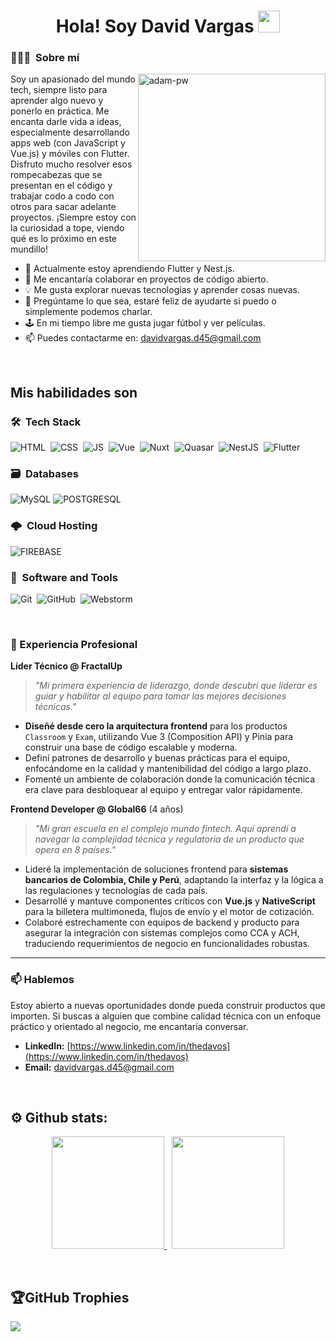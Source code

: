 <h1 align="center">Hola! Soy David Vargas <img src="https://media.giphy.com/media/hvRJCLFzcasrR4ia7z/giphy.gif" width="35px"></h1>

### 👨🏻‍💻 &nbsp;Sobre mí

<p><img width="300px" align="right" src="https://github.com/Adam-pw/Adam-pw/blob/main/animation_500_kxa883sd.gif" alt="adam-pw" /></p>

Soy un apasionado del mundo tech, siempre listo para aprender algo nuevo y ponerlo en práctica. Me encanta darle vida a ideas, especialmente desarrollando apps 
web (con JavaScript y Vue.js) y móviles con Flutter. Disfruto mucho resolver esos rompecabezas que se presentan en el código y trabajar codo a codo con otros 
para sacar adelante proyectos. ¡Siempre estoy con la curiosidad a tope, viendo qué es lo próximo en este mundillo!

- 🌱 Actualmente estoy aprendiendo Flutter y Nest.js.
- 👯 Me encantaría colaborar en proyectos de código abierto.
- 💡 Me gusta explorar nuevas tecnologías y aprender cosas nuevas.
- 💬 Pregúntame lo que sea, estaré feliz de ayudarte si puedo o simplemente podemos charlar.
- 🕹 En mi tiempo libre me gusta jugar fútbol y ver películas.
- 📫 Puedes contactarme en: davidvargas.d45@gmail.com

<!---
</br>
Por si gustas apoyarme!

[![ko-fi](https://ko-fi.com/img/githubbutton_sm.svg)](https://ko-fi.com/C0C11FRGHH)
-->
  
</br>

<h2 align="left" >Mis habilidades son</h2>


### 🛠 &nbsp;Tech Stack

  ![HTML](https://img.shields.io/badge/HTML5-E34F26?style=for-the-badge&logo=html5&logoColor=white)&nbsp;
  ![CSS](https://img.shields.io/badge/CSS3-1572B6?style=for-the-badge&logo=css3&logoColor=white)&nbsp;
  ![JS](https://img.shields.io/badge/JavaScript-F7DF1E?style=for-the-badge&logo=javascript&logoColor=black)&nbsp;
  ![Vue](https://img.shields.io/badge/Vue-42B883?style=for-the-badge&logo=vue.js&logoColor=white)&nbsp;
  ![Nuxt](https://img.shields.io/badge/Nuxt-00C16A?style=for-the-badge&logo=nuxt&logoColor=white)&nbsp;
  ![Quasar](https://img.shields.io/badge/Quasar-00B4FF?style=for-the-badge&logo=quasar&logoColor=white)&nbsp;
  ![NestJS](https://img.shields.io/badge/Nestjs-F23551?style=for-the-badge&logo=nestjs&logoColor=white)&nbsp;
  ![Flutter](https://img.shields.io/badge/Flutter-0468D7?style=for-the-badge&logo=flutter&logoColor=white)&nbsp;

  ### 🗃 &nbsp;Databases
  
  ![MySQL](https://img.shields.io/badge/mysql-4479A1.svg?style=for-the-badge&logo=mysql&logoColor=white)
  ![POSTGRESQL](https://img.shields.io/badge/postgres-%23316192.svg?style=for-the-badge&logo=postgresql&logoColor=white)&nbsp;

  ### 🌩️ &nbsp;Cloud Hosting
  
  ![FIREBASE](https://img.shields.io/badge/firebase-DD2C00.svg?style=for-the-badge&logo=firebase&logoColor=white)&nbsp;

  ### 🧰 &nbsp;Software and Tools 
  
  ![Git](https://img.shields.io/badge/git-%23F05033.svg?style=for-the-badge&logo=git&logoColor=white)&nbsp;
  ![GitHub](https://img.shields.io/badge/github-%23121011.svg?style=for-the-badge&logo=github&logoColor=white)&nbsp;
  ![Webstorm](https://img.shields.io/badge/Webstorm-000000.svg?style=for-the-badge&logo=webstorm&logoColor=white)&nbsp;

</br>

### 🚀 Experiencia Profesional

**Líder Técnico @ FractalUp**
> _"Mi primera experiencia de liderazgo, donde descubrí que liderar es guiar y habilitar al equipo para tomar las mejores decisiones técnicas."_

- **Diseñé desde cero la arquitectura frontend** para los productos `Classroom` y `Exam`, utilizando Vue 3 (Composition API) y Pinia para construir una base de código escalable y moderna.
- Definí patrones de desarrollo y buenas prácticas para el equipo, enfocándome en la calidad y mantenibilidad del código a largo plazo.
- Fomenté un ambiente de colaboración donde la comunicación técnica era clave para desbloquear al equipo y entregar valor rápidamente.

**Frontend Developer @ Global66** (4 años)
> _"Mi gran escuela en el complejo mundo fintech. Aquí aprendí a navegar la complejidad técnica y regulatoria de un producto que opera en 8 países."_

- Lideré la implementación de soluciones frontend para **sistemas bancarios de Colombia, Chile y Perú**, adaptando la interfaz y la lógica a las regulaciones y tecnologías de cada país.
- Desarrollé y mantuve componentes críticos con **Vue.js** y **NativeScript** para la billetera multimoneda, flujos de envío y el motor de cotización.
- Colaboré estrechamente con equipos de backend y producto para asegurar la integración con sistemas complejos como CCA y ACH, traduciendo requerimientos de negocio en funcionalidades robustas.

---

### 📫 Hablemos

Estoy abierto a nuevas oportunidades donde pueda construir productos que importen. Si buscas a alguien que combine calidad técnica con un enfoque práctico y orientado al negocio, me encantaría conversar.

- **LinkedIn:** [https://www.linkedin.com/in/thedavos](https://www.linkedin.com/in/thedavos)
- **Email:** [davidvargas.d45@gmail.com](mailto:davidvargas.d45@gmail.com)
</br>

### <h2>⚙️ Github stats:</h2> 

<p align="center">
  <a href="https://github.com/thedavos">
    <img height="180em" src="https://github-readme-stats-eight-theta.vercel.app/api?username=thedavos&show_icons=true&theme=algolia&include_all_commits=true&count_private=true"/>
  </a>
  &nbsp;
  <a href="https://github.com/thedavos">
    <img height="180em" src="https://github-readme-stats-eight-theta.vercel.app/api/top-langs/?username=thedavos&layout=compact&langs_count=8&theme=algolia"/>
  </a>
</p>

</br>

## 🏆GitHub Trophies
![](https://github-profile-trophy.vercel.app/?username=thedavos&theme=discord&no-frame=false&no-bg=false&margin-w=4)
